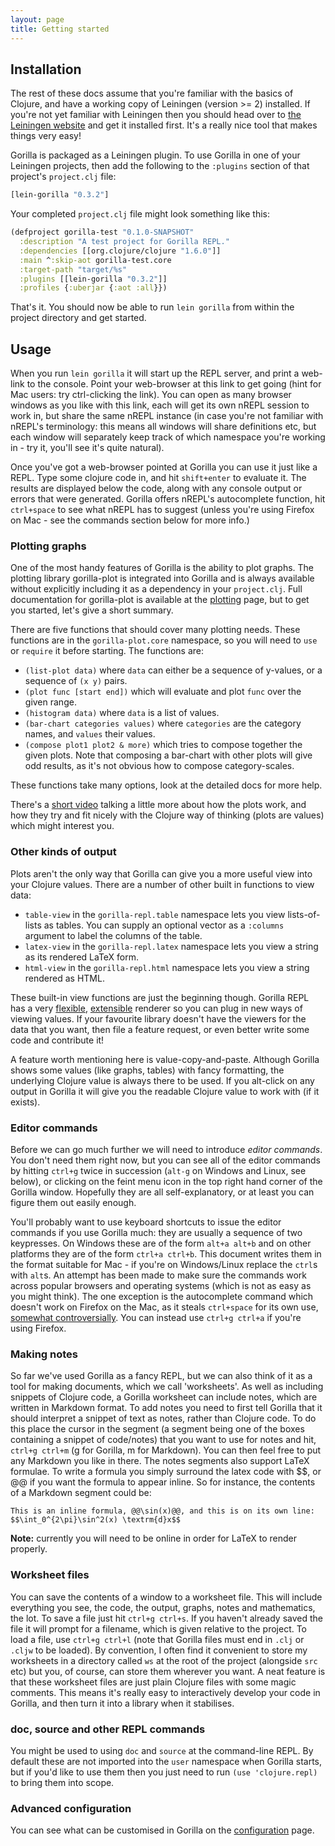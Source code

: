 ```yaml
---
layout: page
title: Getting started
---
```


## Installation

The rest of these docs assume that you're familiar with the basics of Clojure, and have a working copy of Leiningen
(version >= 2) installed. If you're not yet familiar with Leiningen then you should head over to
[the Leiningen website](http://leiningen.org) and get it installed first. It's a really nice tool that makes things very
easy!

Gorilla is packaged as a Leiningen plugin. To use Gorilla in one of your Leiningen projects, then add the following to
the `:plugins` section of that project's `project.clj` file:

```clojure
[lein-gorilla "0.3.2"]
```
Your completed `project.clj` file might look something like this:

```clojure
(defproject gorilla-test "0.1.0-SNAPSHOT"
  :description "A test project for Gorilla REPL."
  :dependencies [[org.clojure/clojure "1.6.0"]]
  :main ^:skip-aot gorilla-test.core
  :target-path "target/%s"
  :plugins [[lein-gorilla "0.3.2"]]
  :profiles {:uberjar {:aot :all}})
```

That's it. You should now be able to run `lein gorilla` from within the project directory and get started.

## Usage

When you run `lein gorilla` it will start up the REPL server, and print a web-link to the console. Point your
web-browser at this link to get going (hint for Mac users: try ctrl-clicking the link). You can open as many browser
windows as you like with this link, each will get its own nREPL session to work in, but share the same nREPL instance
(in case you're not familiar with nREPL's terminology: this means all windows will share definitions etc, but each
window will separately keep track of which namespace you're working in - try it, you'll see it's quite natural).

Once you've got a web-browser pointed at Gorilla you can use it just like a REPL. Type some clojure code in, and hit
`shift+enter` to evaluate it. The results are displayed below the code, along with any console output or errors that
were generated. Gorilla offers nREPL's autocomplete function, hit `ctrl+space` to see what nREPL has to suggest (unless
 you're using Firefox on Mac - see the commands section below for more info.)

### Plotting graphs

One of the most handy features of Gorilla is the ability to plot graphs. The plotting library
gorilla-plot is integrated into Gorilla and is always available without
explicitly including it as a dependency in your `project.clj`. Full documentation for gorilla-plot is available at the
[plotting](/plotting.html) page, but to get you started, let's give a short summary.

There are five functions that should cover many plotting needs. These functions are in the `gorilla-plot.core`
namespace, so you will need to `use` or `require` it before starting. The functions are:

- `(list-plot data)` where `data` can either be a sequence of y-values, or a sequence of `(x y)` pairs.
- `(plot func [start end])` which will evaluate and plot `func` over the given range.
- `(histogram data)` where `data` is a list of values.
- `(bar-chart categories values)` where `categories` are the category names, and `values` their values.
- `(compose plot1 plot2 & more)` which tries to compose together the given plots. Note that composing a bar-chart with
other plots will give odd results, as it's not obvious how to compose category-scales.

These functions take many options, look at the detailed docs for more help.

There's a [short video](https://vimeo.com/87139900) talking a little more about how the plots work, and how they try and
fit nicely with the Clojure way of thinking (plots are values) which might interest you.

### Other kinds of output

Plots aren't the only way that Gorilla can give you a more useful view into your Clojure values. There are a number of
other built in functions to view data:

- `table-view` in the `gorilla-repl.table` namespace lets you view lists-of-lists as tables. You can supply an
  optional vector as a `:columns` argument to label the columns of the table.
- `latex-view` in the `gorilla-repl.latex` namespace lets you view a string as its rendered LaTeX form.
- `html-view` in the `gorilla-repl.html` namespace lets you view a string rendered as HTML.

These built-in view functions are just the beginning though. Gorilla REPL has a very
[flexible](https://vimeo.com/89529751), [extensible](https://vimeo.com/89532785) renderer so you can
plug in new ways of viewing values. If your favourite library doesn't have the viewers for the data that you want, then
file a feature request, or even better write some code and contribute it!

A feature worth mentioning here is value-copy-and-paste. Although Gorilla shows some values (like graphs, tables) with
fancy formatting, the underlying Clojure value is always there to be used. If you alt-click on any output in Gorilla
it will give you the readable Clojure value to work with (if it exists).

### Editor commands

Before we can go much further we will need to introduce *editor commands*. You don't need them right now, but you can
see all of the editor commands by hitting `ctrl+g` twice in succession (`alt-g` on Windows and Linux, see below), or
clicking on the feint menu icon in the top right hand corner of the Gorilla window. Hopefully they are all
self-explanatory, or at least you can figure them out easily enough.

You'll probably want to use keyboard shortcuts to issue the editor commands if you use Gorilla much: they are usually a
sequence of two keypresses. On Windows these are of the form `alt+a alt+b` and on other platforms they are of the form
`ctrl+a ctrl+b`.
This document writes them in the format suitable for Mac - if you're on Windows/Linux replace the `ctrl`s with `alt`s.
An attempt
has been made to make sure the commands work across popular browsers and operating systems (which is not as easy as you
might think). The one exception is the autocomplete command which doesn't work on Firefox on the Mac, as it
steals `ctrl+space` for its own use, [somewhat controversially](https://bugzilla.mozilla.org/show_bug.cgi?id=435164).
You can instead use `ctrl+g ctrl+a` if you're using Firefox.

### Making notes

So far we've used Gorilla as a fancy REPL, but we can also think of it as a tool for making documents, which we call
'worksheets'. As well as including snippets of Clojure code, a Gorilla worksheet can include notes, which are written in
Markdown format. To add notes you need to first tell Gorilla that it should interpret a snippet of text as notes, rather
than Clojure code. To do this place the cursor in the segment (a segment being one of the boxes containing a snippet of
code/notes) that you want to use for notes and hit, `ctrl+g ctrl+m` (g for Gorilla, m for Markdown). You can then feel
free to put any Markdown you like in there. The notes segments also support LaTeX formulae. To write a formula you
simply surround the latex code with $$, or @@ if you want the formula to appear inline. So for instance, the contents of
a Markdown segment could be:

```
This is an inline formula, @@\sin(x)@@, and this is on its own line:
$$\int_0^{2\pi}\sin^2(x) \textrm{d}x$$
```

**Note:** currently you will need to be online in order for LaTeX to render properly.

### Worksheet files

You can save the contents of a window to a worksheet file. This will include everything you see, the code, the output,
graphs, notes and mathematics, the lot. To save a file just hit `ctrl+g ctrl+s`. If you haven't already saved the file it will
prompt for a filename, which is given relative to the project. To load a file, use
`ctrl+g ctrl+l` (note that Gorilla files must end in `.clj` or `.cljw` to be loaded). By convention, I often find it
convenient to store my worksheets in a directory called `ws` at the root
of the project (alongside `src` etc) but you, of course, can store them wherever you want. A neat feature is that these
worksheet files are just plain Clojure files with some magic comments. This means it's really easy to interactively
develop your code in Gorilla, and then turn it into a library when it stabilises.


### doc, source and other REPL commands

You might be used to using `doc` and `source` at the command-line REPL. By default these are not imported into the
`user` namespace when Gorilla starts, but if you'd like to use them then you just need to run `(use 'clojure.repl)` to
bring them into scope.

### Advanced configuration

You can see what can be customised in Gorilla on the [configuration](/configuration.html) page.

